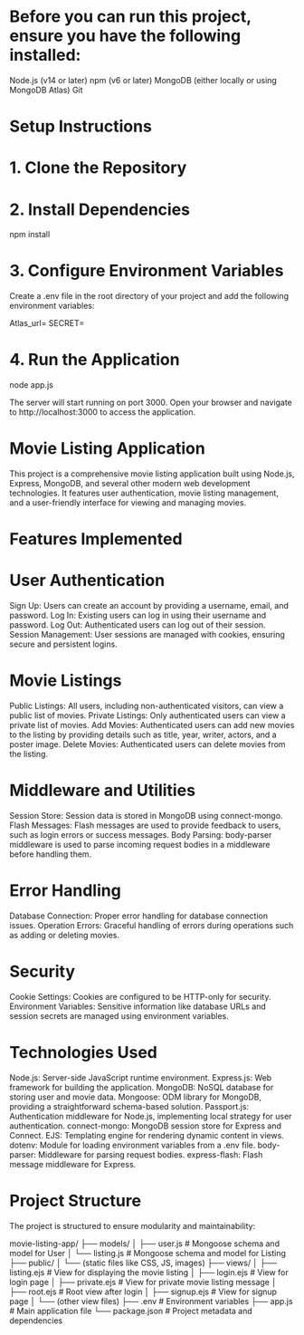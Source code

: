 # Before you can run this project, ensure you have the following installed:

 Node.js (v14 or later)
 npm (v6 or later)
 MongoDB (either locally or using MongoDB Atlas)
 Git


# Setup Instructions

# 1. Clone the Repository

# 2. Install Dependencies
npm install

# 3. Configure Environment Variables
Create a .env file in the root directory of your project and add the following environment variables:

Atlas_url=<your-mongodb-atlas-url>
SECRET=<your-session-secret>


# 4. Run the Application
   node app.js

The server will start running on port 3000. Open your browser and navigate to http://localhost:3000 to access the application.


# Movie Listing Application

This project is a comprehensive movie listing application built using Node.js, Express, MongoDB, and several other modern web development technologies. It features user authentication, movie listing management, and a user-friendly interface for viewing and managing movies.


# Features Implemented
 
# User Authentication
Sign Up: Users can create an account by providing a username, email, and password.
Log In: Existing users can log in using their username and password.
Log Out: Authenticated users can log out of their session.
Session Management: User sessions are managed with cookies, ensuring secure and persistent logins.


# Movie Listings
Public Listings: All users, including non-authenticated visitors, can view a public list of movies.
Private Listings: Only authenticated users can view a private list of movies.
Add Movies: Authenticated users can add new movies to the listing by providing details such as title, year, writer, actors, and a poster image.
Delete Movies: Authenticated users can delete movies from the listing.


# Middleware and Utilities
Session Store: Session data is stored in MongoDB using connect-mongo.
Flash Messages: Flash messages are used to provide feedback to users, such as login errors or success messages.
Body Parsing: body-parser middleware is used to parse incoming request bodies in a middleware before handling them.


# Error Handling
Database Connection: Proper error handling for database connection issues.
Operation Errors: Graceful handling of errors during operations such as adding or deleting movies.


# Security
Cookie Settings: Cookies are configured to be HTTP-only for security.
Environment Variables: Sensitive information like database URLs and session secrets are managed using environment variables.

# Technologies Used

Node.js: Server-side JavaScript runtime environment.
Express.js: Web framework for building the application.
MongoDB: NoSQL database for storing user and movie data.
Mongoose: ODM library for MongoDB, providing a straightforward schema-based solution.
Passport.js: Authentication middleware for Node.js, implementing local strategy for user authentication.
connect-mongo: MongoDB session store for Express and Connect.
EJS: Templating engine for rendering dynamic content in views.
dotenv: Module for loading environment variables from a .env file.
body-parser: Middleware for parsing request bodies.
express-flash: Flash message middleware for Express.


# Project Structure
The project is structured to ensure modularity and maintainability:

movie-listing-app/
├── models/
│   ├── user.js          # Mongoose schema and model for User
│   └── listing.js       # Mongoose schema and model for Listing
├── public/
│   └── (static files like CSS, JS, images)
├── views/
│   ├── listing.ejs      # View for displaying the movie listing
│   ├── login.ejs        # View for login page
│   ├── private.ejs      # View for private movie listing message
│   ├── root.ejs         # Root view after login
│   ├── signup.ejs       # View for signup page
│   └── (other view files)
├── .env                 # Environment variables
├── app.js               # Main application file
└── package.json         # Project metadata and dependencies

